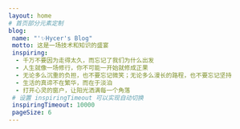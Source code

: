 ```yaml
---
layout: home
# 首页部分元素定制
blog:
 name: "'✨Hycer's Blog"
 motto: 这是一场技术和知识的盛宴
 inspiring:
  - 千万不要因为走得太久，而忘记了我们为什么出发
  - 人生就像一场修行，你不可能一开始就修成正果
  - 无论多么沉重的负担，也不要忘记微笑；无论多么漫长的路程，也不要忘记坚持
  - 生活的真谛不在繁华，而在于淡泊
  - 打开心灵的窗户，让阳光洒满每一个角落
 # 设置 inspiringTimeout 可以实现自动切换
 inspiringTimeout: 10000
 pageSize: 6
---
```

